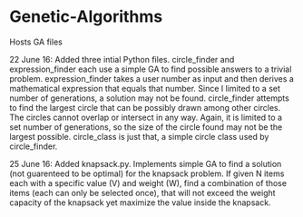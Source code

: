 # Genetic-Algorithms
Hosts GA files

22 June 16:  Added three intial Python files. circle_finder and expression_finder each use a simple GA to find possible answers to a trivial problem.  expression_finder takes a user number as input and then derives a mathematical expression that equals that number.  Since I limited to a set number of generations, a solution may not be found.  circle_finder attempts to find the largest circle that can be possibly drawn among other circles.  The circles cannot overlap or intersect in any way.  Again, it is limited to a set number of generations, so the size of the circle found may not be the largest possible.  circle_class is just that, a simple circle class used by circle_finder.

25 June 16:  Added knapsack.py.  Implements simple GA to find a solution (not guarenteed to be optimal) for the knapsack problem.  If given N items each with a specific value (V) and weight (W), find a combination of those items (each can only be selected once), that will not exceed the weight capacity of the knapsack yet maximize the value inside the knapsack.
